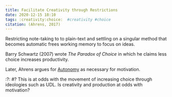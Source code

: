 ```yaml
---
title: Facilitate Creativity through Restrictions
date: 2020-12-15 18:10
tags: :creativity:choice:  #creativity #choice
citation: (Ahrens, 2017)
---
```

Restricting note-taking to to plain-text and settling on a singular method that becomes automatic frees working memory to focus on ideas.

Barry Schwartz (2007) wrote _The Paradox of Choice_ in which he claims less choice increases productivity. 

Later, Ahrens argues for [Autonomy](202012161353.md) as necessary for motivation.

:?: #?
This is at odds with the movement of increasing choice through ideologies such as UDL. Is creativity and production at odds with motivation?
